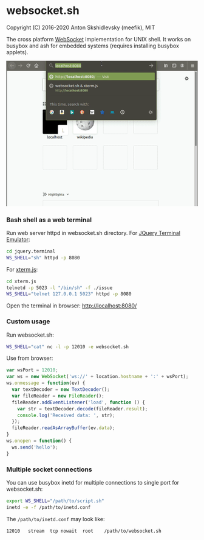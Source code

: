 # websocket.sh

Copyright (C) 2016-2020 Anton Skshidlevsky (meefik), MIT

The cross platform [WebSocket](https://tools.ietf.org/html/rfc6455) implementation for UNIX shell.
It works on busybox and ash for embedded systems (requires installing busybox applets).

![demo](./demo.gif)

### Bash shell as a web terminal

Run web server httpd in websocket.sh directory.
For [JQuery Terminal Emulator](https://terminal.jcubic.pl/):
```sh
cd jquery.terminal
WS_SHELL="sh" httpd -p 8080
```
For [xterm.js](https://github.com/sourcelair/xterm.js):
```sh
cd xterm.js
telnetd -p 5023 -l "/bin/sh" -f ./issue
WS_SHELL="telnet 127.0.0.1 5023" httpd -p 8080
```
Open the terminal in browser: [http://localhost:8080/](http://localhost:8080/)

### Custom usage

Run websocket.sh:
```sh
WS_SHELL="cat" nc -l -p 12010 -e websocket.sh
```
Use from browser:
```js
var wsPort = 12010;
var ws = new WebSocket('ws://' + location.hostname + ':' + wsPort);
ws.onmessage = function(ev) {
  var textDecoder = new TextDecoder();
  var fileReader = new FileReader();
  fileReader.addEventListener('load', function () {
    var str = textDecoder.decode(fileReader.result);
    console.log('Received data: ', str);
  });
  fileReader.readAsArrayBuffer(ev.data);
}
ws.onopen = function() {
  ws.send('hello');
}
```

### Multiple socket connections

You can use busybox inetd for multiple connections to single port for websocket.sh:
```sh
export WS_SHELL="/path/to/script.sh"
inetd -e -f /path/to/inetd.conf
```

The `/path/to/inetd.conf` may look like:
```
12010	stream	tcp	nowait	root	/path/to/websocket.sh
```
